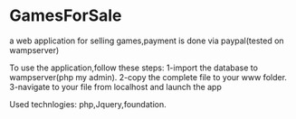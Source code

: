 # GamesForSale
a web application for selling games,payment is done via paypal(tested on wampserver)

To use the application,follow these steps:
1-import the database to wampserver(php my admin).
2-copy the complete file to your www folder.
3-navigate to your file from localhost and launch the app

Used technlogies: php,Jquery,foundation.
